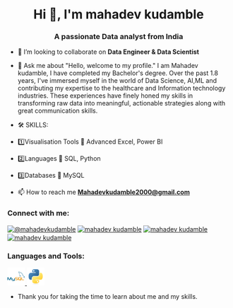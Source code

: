 <h1 align="center">Hi 👋, I'm mahadev kudamble</h1>
<h3 align="center">A passionate Data analyst from India</h3>

- 👯 I’m looking to collaborate on **Data Engineer & Data Scientist**

- 💬 Ask me about "Hello, welcome to my profile." I am Mahadev kudamble, I have completed my Bachelor's degree. Over the past 1.8 years, I've immersed myself in the world of Data Science, AI,ML and contributing my expertise to the healthcare and Information technology industries. These experiences have finely honed my skills in transforming raw data into meaningful, actionable strategies along with great communication skills.
-  🛠️ SKILLS:
- 1️⃣Visualisation Tools 🟰 Advanced Excel, Power BI
- 2️⃣Languages 🟰 SQL, Python
- 3️⃣Databases 🟰 MySQL

- 📫 How to reach me **Mahadevkudamble2000@gmail.com**

<h3 align="left">Connect with me:</h3>
<p align="left">
<a href="https://twitter.com/@mahadevkudamble" target="blank"><img align="center" src="https://raw.githubusercontent.com/rahuldkjain/github-profile-readme-generator/master/src/images/icons/Social/twitter.svg" alt="@mahadevkudamble" height="30" width="40" /></a>
<a href="https://linkedin.com/in/mahadev kudamble" target="blank"><img align="center" src="https://raw.githubusercontent.com/rahuldkjain/github-profile-readme-generator/master/src/images/icons/Social/linked-in-alt.svg" alt="mahadev kudamble" height="30" width="40" /></a>
<a href="https://www.hackerrank.com/mahadev kudamble" target="blank"><img align="center" src="https://raw.githubusercontent.com/rahuldkjain/github-profile-readme-generator/master/src/images/icons/Social/hackerrank.svg" alt="mahadev kudamble" height="30" width="40" /></a>
<a href="https://www.leetcode.com/mahadev kudamble" target="blank"><img align="center" src="https://raw.githubusercontent.com/rahuldkjain/github-profile-readme-generator/master/src/images/icons/Social/leet-code.svg" alt="mahadev kudamble" height="30" width="40" /></a>
</p>

<h3 align="left">Languages and Tools:</h3>
<p align="left"> <a href="https://www.mysql.com/" target="_blank" rel="noreferrer"> <img src="https://raw.githubusercontent.com/devicons/devicon/master/icons/mysql/mysql-original-wordmark.svg" alt="mysql" width="40" height="40"/> </a> <a href="https://www.python.org" target="_blank" rel="noreferrer"> <img src="https://raw.githubusercontent.com/devicons/devicon/master/icons/python/python-original.svg" alt="python" width="40" height="40"/> </a> </p>


- Thank you for taking the time to learn about me and my skills.
